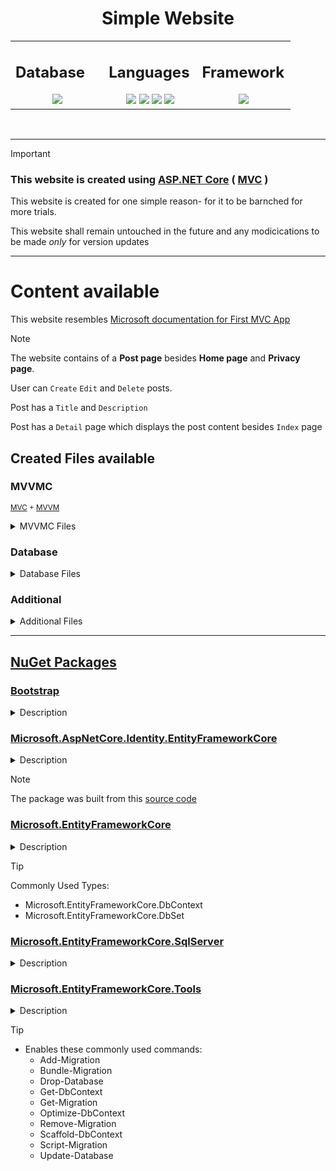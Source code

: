 <h1 align='center'> Simple Website </h1>

<div align='center'>

<table>
  
  <tr> </tr>
  
  <td valign="top" width="33%">
    
  ## Database  
  <div align="center">  
    <img src="https://img.shields.io/badge/Microsoft%20SQL%20Server-CC2927?style=for-the-badge&logo=microsoft%20sql%20server&logoColor=white" />
  </div>
  
  </td>


  <td valign="top" width="33%">
    
  ## Languages  
  <div align="center">
    <img src="https://img.shields.io/badge/C%23-239120?style=for-the-badge&logo=c-sharp&logoColor=white" />
    <img src="https://img.shields.io/badge/JavaScript-323330?style=for-the-badge&logo=javascript&logoColor=F7DF1E" />
    <img src="https://img.shields.io/badge/HTML5-E34F26?style=for-the-badge&logo=html5&logoColor=white" />
    <img src="https://img.shields.io/badge/CSS3-1572B6?style=for-the-badge&logo=css3&logoColor=white" />
  </div>
  
  </td>

  
  <td valign="top" width="33%">
    
  ## Framework  
  <div align="center">  
    <img src="https://img.shields.io/badge/.NET-512BD4?style=for-the-badge&logo=dotnet&logoColor=white" />
  </div>   
  
  </td>
    
  </tr>
</table> 

</div>

<br/>  

---


> [!Important]
> ### This website is created using [ASP.NET Core] ( [MVC](https://learn.microsoft.com/en-us/aspnet/core/mvc/) )
>
> This website is created for one simple reason- for it to be barnched for more trials.
>
> This website shall remain untouched in the future and any modicications to be made <i> only </i> for version updates

[ASP.NET Core]:https://dotnet.microsoft.com/en-us/apps/aspnet


---


# Content available
This website resembles [Microsoft documentation for First MVC App](https://learn.microsoft.com/en-us/aspnet/core/tutorials/first-mvc-app/)


> [!Note]
> The website contains of a **Post page** besides **Home page** and **Privacy page**.
> 
> User can `Create` `Edit` and `Delete` posts.
> 
> Post has a `Title` and `Description`
> 
> Post has a `Detail` page which displays the post content besides `Index` page


## Created Files available
### MVVMC
<sub> [MVC] + [MVVM] </sub>

<details>
<summary> MVVMC Files </summary>
  
- Models
  - PostModel
  
- View
  - Index
  - Create
  - Edit
  - Delete
  - Detail
 
- ViewModel
  - PostCreateViewModel
  - PostEditViewModel

- Controllers
  - PostController
</details>

[MVC]:https://learn.microsoft.com/en-us/aspnet/core/mvc/
[MVVM]:https://learn.microsoft.com/en-us/dotnet/architecture/maui/mvvm


### Database

<details>
<summary> Database Files </summary>
  
- Data
  - DatabaseContext
 
- Migrations
  
</details>

### Additional

<details>
<summary> Additional Files </summary>
  
- Interfaces
  - IPostInterface

- Repository
  - PostRepository
    
</details>

---


## [NuGet Packages]
### [Bootstrap]
<details>
<summary> Description </summary>
  
> The most popular front-end framework for developing responsive, mobile first projects on the web.

</details>


### [Microsoft.AspNetCore.Identity.EntityFrameworkCore]
<details>
<summary> Description </summary>
  
> ASP.NET Core Identity provider that uses Entity Framework Core.

</details>

> [!Note]
> The package was built from this [source code](https://github.com/dotnet/aspnetcore/tree/3f1acb59718cadf111a0a796681e3d3509bb3381)


### [Microsoft.EntityFrameworkCore]
<details>
<summary> Description </summary>
  
> Entity Framework Core is a modern object-database mapper for .NET. It supports LINQ queries, change tracking, updates, and schema migrations. EF Core works with SQL Server, Azure SQL Database, SQLite, Azure Cosmos DB, MySQL, PostgreSQL, and other databases through a provider plugin API.

</details>

> [!Tip]
> Commonly Used Types:
>  - Microsoft.EntityFrameworkCore.DbContext
>  - Microsoft.EntityFrameworkCore.DbSet


### [Microsoft.EntityFrameworkCore.SqlServer]
<details>
<summary> Description </summary>
  
> Microsoft SQL Server database provider for Entity Framework Core.

</details>


### [Microsoft.EntityFrameworkCore.Tools]
<details>
<summary> Description </summary>
  
> Entity Framework Core Tools for the NuGet Package Manager Console in Visual Studio.

</details>

> [!Tip]
> - Enables these commonly used commands:
>   - Add-Migration
>   - Bundle-Migration
>   - Drop-Database
>   - Get-DbContext
>   - Get-Migration
>   - Optimize-DbContext
>   - Remove-Migration
>   - Scaffold-DbContext
>   - Script-Migration
>   - Update-Database


[NuGet Packages]: https://www.nuget.org/
[Bootstrap]: https://www.nuget.org/packages/bootstrap
[CloudinaryDotNet]: https://www.nuget.org/packages/CloudinaryDotNet
[Microsoft.AspNetCore.Identity.EntityFrameworkCore]: https://www.nuget.org/packages/Microsoft.AspNetCore.Identity.EntityFrameworkCore
[Microsoft.EntityFrameworkCore]: https://www.nuget.org/packages/Microsoft.EntityFrameworkCore
[Microsoft.EntityFrameworkCore.SqlServer]: https://www.nuget.org/packages/Microsoft.EntityFrameworkCore.SqlServer
[Microsoft.EntityFrameworkCore.Tools]: https://www.nuget.org/packages/Microsoft.EntityFrameworkCore.Tools
